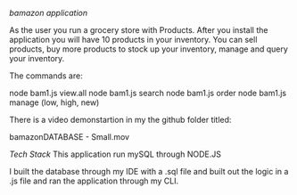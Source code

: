 *bamazon application*

As the user you run a grocery store with Products.
After you install the application you will have 10 products in your inventory.
You can sell products, buy more products to stock up your inventory, manage and query your inventory.

The commands are:

node bam1.js view.all
node bam1.js search
node bam1.js order
node bam1.js manage (low, high, new)

There is a video demonstartion in my the github folder titled:

bamazonDATABASE - Small.mov


*Tech Stack*
This application run mySQL through NODE.JS

I built the database through my IDE with a .sql file and built out the logic in a .js file
and ran the application through my CLI.
